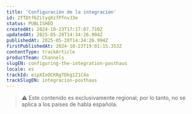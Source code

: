 ```yaml
---
title: 'Configuración de la integración'
id: 2TTDtf6ZityqXzfPfnvJ3e
status: PUBLISHED
createdAt: 2024-10-23T17:17:07.710Z
updatedAt: 2025-05-28T14:34:26.994Z
publishedAt: 2025-05-28T14:34:26.994Z
firstPublishedAt: 2024-10-23T19:01:15.353Z
contentType: trackArticle
productTeam: Channels
slugEN: configuring-the-integration-posthaus
locale: es
trackId: eipXIoOCKRgTDkg1Z1C4a
trackSlugEN: integracion-posthaus
---
```


> ⚠️ Este contenido es exclusivamente regional; por lo tanto, no se aplica a los países de habla española.
